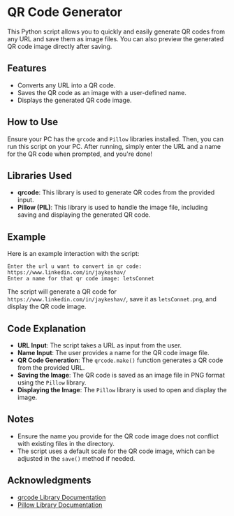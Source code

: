 # QR Code Generator
This Python script allows you to quickly and easily generate QR codes from any URL and save them as image files. You can also preview the generated QR code image directly after saving.

## Features
- Converts any URL into a QR code.
- Saves the QR code as an image with a user-defined name.
- Displays the generated QR code image.

## How to Use
Ensure your PC has the `qrcode` and `Pillow` libraries installed. Then, you can run this script on your PC. After running, simply enter the URL and a name for the QR code when prompted, and you're done!

## Libraries Used
- **qrcode**: This library is used to generate QR codes from the provided input.
- **Pillow (PIL)**: This library is used to handle the image file, including saving and displaying the generated QR code.

## Example
Here is an example interaction with the script:

```text
Enter the url u want to convert in qr code: https://www.linkedin.com/in/jaykeshav/
Enter a name for that qr code image: letsConnet
```

The script will generate a QR code for `https://www.linkedin.com/in/jaykeshav/`, save it as `letsConnet.png`, and display the QR code image.

## Code Explanation
- **URL Input**: The script takes a URL as input from the user.
- **Name Input**: The user provides a name for the QR code image file.
- **QR Code Generation**: The `qrcode.make()` function generates a QR code from the provided URL.
- **Saving the Image**: The QR code is saved as an image file in PNG format using the `Pillow` library.
- **Displaying the Image**: The `Pillow` library is used to open and display the image.

## Notes
- Ensure the name you provide for the QR code image does not conflict with existing files in the directory.
- The script uses a default scale for the QR code image, which can be adjusted in the `save()` method if needed.

## Acknowledgments
- [qrcode Library Documentation](https://pypi.org/project/qrcode/)
- [Pillow Library Documentation](https://pillow.readthedocs.io/)

